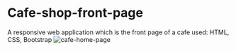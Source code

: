 # Cafe-shop-front-page
A responsive web application which is the front page of a cafe
used: HTML, CSS, Bootstrap
![cafe-home-page](https://user-images.githubusercontent.com/70704957/175340722-466eb890-8213-4fba-afc9-ae5068aa6133.png)
